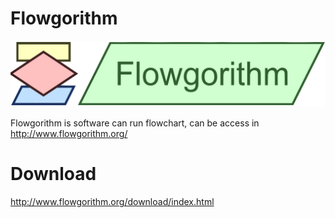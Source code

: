 # Flowgorithm

![](res/logo_flowgorithm.png)

Flowgorithm is software can run flowchart, can be access in <http://www.flowgorithm.org/>

# Download

<Download/>

<http://www.flowgorithm.org/download/index.html>

